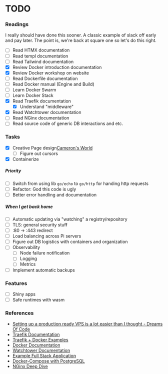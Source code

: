 # TODO
### Readings
I really should have done this sooner. A classic example of slack off early and pay later. The point
is, we're back at square one so let's do this right.
- [ ] Read HTMX documentation
- [ ] Read templ documentation
- [ ] Read Tailwind documentation
- [X] Review Docker introduction documentation
- [X] Review Docker workshop on website
- [ ] Read Dockerfile documentation
- [ ] Read Docker manual (Engine and Build)
- [ ] Learn Docker Swarm
- [ ] Learn Docker Stack
- [X] Read Traefik documentation
    - [X] Understand "middleware"
- [X] Read Watchtower documentation
- [ ] Read NGinx documentation
- [ ] Read source code of generic DB interactions and etc.
 
 ### Tasks
- [X] Creative Page design[Cameron's World](https://www.cameronsworld.net/)
    - [ ] Figure out cursors
- [X] Containerize
##### Priority
- [ ] Switch from using lib `go/echo` to `go/http` for handing http requests
- [ ] Refactor: God this code is ugly 
- [ ] Better error handling and documentation
##### When I get back home
- [ ] Automatic updating via "watching" a registry/repository
- [ ] TLS: general security stuff
- [ ] :80 -> :443 redirect
- [ ] Load balancing across Pi servers
- [ ] Figure out DB logistics with containers and organization
- [ ] Observability
    - [ ] Node failure notification
    - [ ] Logging 
    - [ ] Metrics 
- [ ] Implement automatic backups 

### Features
- [ ] Shiny apps
- [ ] Safe runtimes with wasm

### References 
- [Setting up a production ready VPS is a lot easier than I thought - Dreams Of Code](https://www.youtube.com/watch?v=F-9KWQByeU0&t=435s&ab_channel=DreamsofCode)
- [Traefik Documentation](https://doc.traefik.io/traefik/)
- [Traefik + Docker Examples](https://doc.traefik.io/traefik/user-guides/docker-compose/basic-example/)
- [Docker Documentation](https://docs.docker.com/)
- [Watchtower Documentation](https://containrrr.dev/watchtower/)
- [Example Full Stack Application](https://github.com/emarifer/go-echo-templ-htmx/tree/main)
- [Docker-Compose with PostgreSQL](https://github.com/felipewom/docker-compose-postgres)
- [NGinx Deep Dive](https://www.limchayseng.com/2022/02/14/NGINX-deep-dive/)

